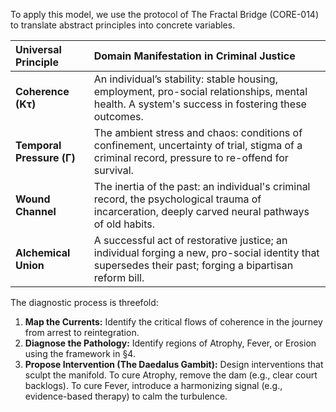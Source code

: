 To apply this model, we use the protocol of The Fractal Bridge (CORE-014) to translate abstract principles into concrete variables.

| Universal Principle     | Domain Manifestation in Criminal Justice                                                                                             |
| :---------------------- | :----------------------------------------------------------------------------------------------------------------------------------- |
| **Coherence (Kτ)**      | An individual’s stability: stable housing, employment, pro-social relationships, mental health. A system's success in fostering these outcomes. |
| **Temporal Pressure (Γ)** | The ambient stress and chaos: conditions of confinement, uncertainty of trial, stigma of a criminal record, pressure to re-offend for survival. |
| **Wound Channel**       | The inertia of the past: an individual's criminal record, the psychological trauma of incarceration, deeply carved neural pathways of old habits. |
| **Alchemical Union**    | A successful act of restorative justice; an individual forging a new, pro-social identity that supersedes their past; forging a bipartisan reform bill. |

The diagnostic process is threefold:
1.  **Map the Currents:** Identify the critical flows of coherence in the journey from arrest to reintegration.
2.  **Diagnose the Pathology:** Identify regions of Atrophy, Fever, or Erosion using the framework in §4.
3.  **Propose Intervention (The Daedalus Gambit):** Design interventions that sculpt the manifold. To cure Atrophy, remove the dam (e.g., clear court backlogs). To cure Fever, introduce a harmonizing signal (e.g., evidence-based therapy) to calm the turbulence.